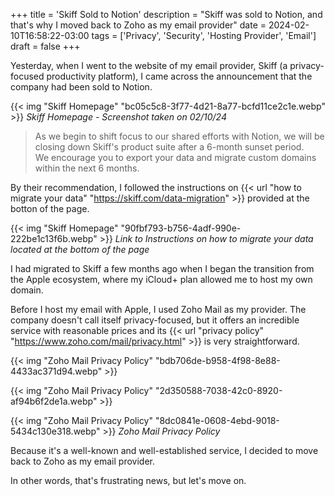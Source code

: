 +++
title = 'Skiff Sold to Notion'
description = "Skiff was sold to Notion, and that's why I moved back to Zoho as my email provider"
date = 2024-02-10T16:58:22-03:00
tags = ['Privacy', 'Security', 'Hosting Provider', 'Email']
draft = false
+++

Yesterday, when I went to the website of my email provider, Skiff (a privacy-focused productivity platform), I came across the announcement that the company had been sold to Notion.

{{< img "Skiff Homepage" "bc05c5c8-3f77-4d21-8a77-bcfd11ce2c1e.webp" >}}
*Skiff Homepage - Screenshot taken on 02/10/24*

> As we begin to shift focus to our shared efforts with Notion, we will be closing down Skiff's product suite after a 6-month sunset period.<br />
> We encourage you to export your data and migrate custom domains within the next 6 months.

By their recommendation, I followed the instructions on {{< url "how to migrate your data" "https://skiff.com/data-migration" >}} provided at the botton of the page.

{{< img "Skiff Homepage" "90fbf793-b756-4adf-990e-222be1c13f6b.webp" >}}
*Link to Instructions on how to migrate your data located at the bottom of the page*

I had migrated to Skiff a few months ago when I began the transition from the Apple ecosystem, where my iCloud+ plan allowed me to host my own domain.

Before I host my email with Apple, I used Zoho Mail as my provider. The company doesn't call itself privacy-focused, but it offers an incredible service with reasonable prices and its {{< url "privacy policy" "https://www.zoho.com/mail/privacy.html" >}} is very straightforward. 

{{< img "Zoho Mail Privacy Policy" "bdb706de-b958-4f98-8e88-4433ac371d94.webp" >}}

{{< img "Zoho Mail Privacy Policy" "2d350588-7038-42c0-8920-af94b6f2de1a.webp" >}}

{{< img "Zoho Mail Privacy Policy" "8dc0841e-0608-4ebd-9018-5434c130e318.webp" >}}
*Zoho Mail Privacy Policy*

Because it's a well-known and well-established service, I decided to move back to Zoho as my email provider.

In other words, that's frustrating news, but let's move on.